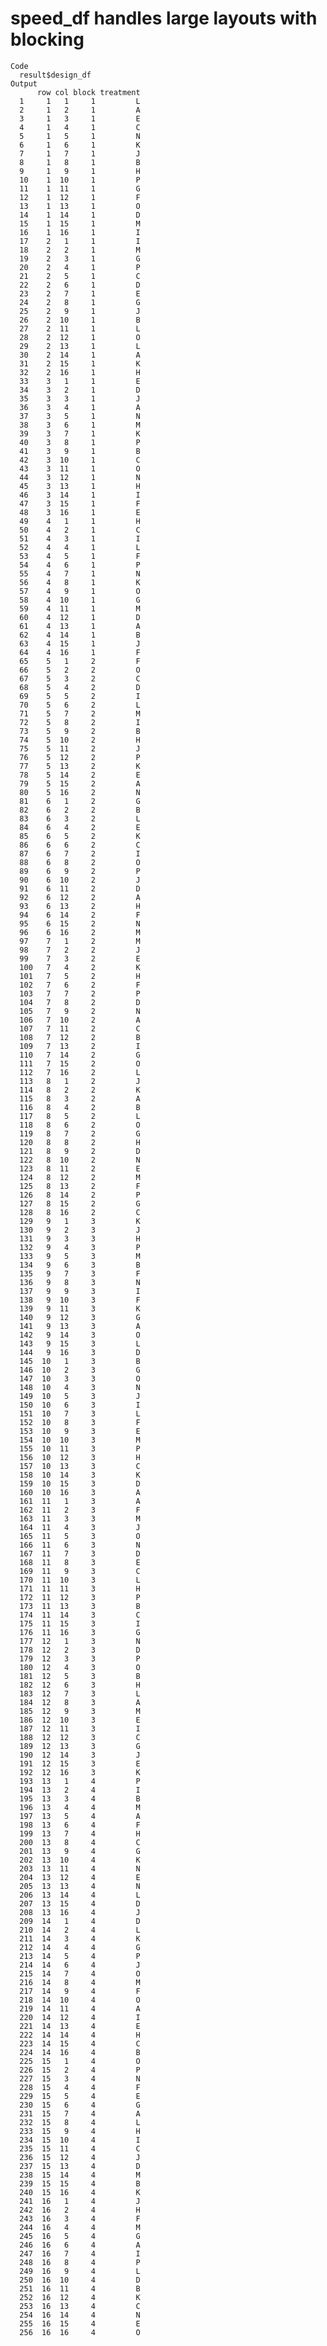 # speed_df handles large layouts with blocking

    Code
      result$design_df
    Output
          row col block treatment
      1     1   1     1         L
      2     1   2     1         A
      3     1   3     1         E
      4     1   4     1         C
      5     1   5     1         N
      6     1   6     1         K
      7     1   7     1         J
      8     1   8     1         B
      9     1   9     1         H
      10    1  10     1         P
      11    1  11     1         G
      12    1  12     1         F
      13    1  13     1         O
      14    1  14     1         D
      15    1  15     1         M
      16    1  16     1         I
      17    2   1     1         I
      18    2   2     1         M
      19    2   3     1         G
      20    2   4     1         P
      21    2   5     1         C
      22    2   6     1         D
      23    2   7     1         E
      24    2   8     1         G
      25    2   9     1         J
      26    2  10     1         B
      27    2  11     1         L
      28    2  12     1         O
      29    2  13     1         L
      30    2  14     1         A
      31    2  15     1         K
      32    2  16     1         H
      33    3   1     1         E
      34    3   2     1         D
      35    3   3     1         J
      36    3   4     1         A
      37    3   5     1         N
      38    3   6     1         M
      39    3   7     1         K
      40    3   8     1         P
      41    3   9     1         B
      42    3  10     1         C
      43    3  11     1         O
      44    3  12     1         N
      45    3  13     1         H
      46    3  14     1         I
      47    3  15     1         F
      48    3  16     1         E
      49    4   1     1         H
      50    4   2     1         C
      51    4   3     1         I
      52    4   4     1         L
      53    4   5     1         F
      54    4   6     1         P
      55    4   7     1         N
      56    4   8     1         K
      57    4   9     1         O
      58    4  10     1         G
      59    4  11     1         M
      60    4  12     1         D
      61    4  13     1         A
      62    4  14     1         B
      63    4  15     1         J
      64    4  16     1         F
      65    5   1     2         F
      66    5   2     2         O
      67    5   3     2         C
      68    5   4     2         D
      69    5   5     2         I
      70    5   6     2         L
      71    5   7     2         M
      72    5   8     2         I
      73    5   9     2         B
      74    5  10     2         H
      75    5  11     2         J
      76    5  12     2         P
      77    5  13     2         K
      78    5  14     2         E
      79    5  15     2         A
      80    5  16     2         N
      81    6   1     2         G
      82    6   2     2         B
      83    6   3     2         L
      84    6   4     2         E
      85    6   5     2         K
      86    6   6     2         C
      87    6   7     2         I
      88    6   8     2         O
      89    6   9     2         P
      90    6  10     2         J
      91    6  11     2         D
      92    6  12     2         A
      93    6  13     2         H
      94    6  14     2         F
      95    6  15     2         N
      96    6  16     2         M
      97    7   1     2         M
      98    7   2     2         J
      99    7   3     2         E
      100   7   4     2         K
      101   7   5     2         H
      102   7   6     2         F
      103   7   7     2         P
      104   7   8     2         D
      105   7   9     2         N
      106   7  10     2         A
      107   7  11     2         C
      108   7  12     2         B
      109   7  13     2         I
      110   7  14     2         G
      111   7  15     2         O
      112   7  16     2         L
      113   8   1     2         J
      114   8   2     2         K
      115   8   3     2         A
      116   8   4     2         B
      117   8   5     2         L
      118   8   6     2         O
      119   8   7     2         G
      120   8   8     2         H
      121   8   9     2         D
      122   8  10     2         N
      123   8  11     2         E
      124   8  12     2         M
      125   8  13     2         F
      126   8  14     2         P
      127   8  15     2         G
      128   8  16     2         C
      129   9   1     3         K
      130   9   2     3         J
      131   9   3     3         H
      132   9   4     3         P
      133   9   5     3         M
      134   9   6     3         B
      135   9   7     3         F
      136   9   8     3         N
      137   9   9     3         I
      138   9  10     3         F
      139   9  11     3         K
      140   9  12     3         G
      141   9  13     3         A
      142   9  14     3         O
      143   9  15     3         L
      144   9  16     3         D
      145  10   1     3         B
      146  10   2     3         G
      147  10   3     3         O
      148  10   4     3         N
      149  10   5     3         J
      150  10   6     3         I
      151  10   7     3         L
      152  10   8     3         F
      153  10   9     3         E
      154  10  10     3         M
      155  10  11     3         P
      156  10  12     3         H
      157  10  13     3         C
      158  10  14     3         K
      159  10  15     3         D
      160  10  16     3         A
      161  11   1     3         A
      162  11   2     3         F
      163  11   3     3         M
      164  11   4     3         J
      165  11   5     3         O
      166  11   6     3         N
      167  11   7     3         D
      168  11   8     3         E
      169  11   9     3         C
      170  11  10     3         L
      171  11  11     3         H
      172  11  12     3         P
      173  11  13     3         B
      174  11  14     3         C
      175  11  15     3         I
      176  11  16     3         G
      177  12   1     3         N
      178  12   2     3         D
      179  12   3     3         P
      180  12   4     3         O
      181  12   5     3         B
      182  12   6     3         H
      183  12   7     3         L
      184  12   8     3         A
      185  12   9     3         M
      186  12  10     3         E
      187  12  11     3         I
      188  12  12     3         C
      189  12  13     3         G
      190  12  14     3         J
      191  12  15     3         E
      192  12  16     3         K
      193  13   1     4         P
      194  13   2     4         I
      195  13   3     4         B
      196  13   4     4         M
      197  13   5     4         A
      198  13   6     4         F
      199  13   7     4         H
      200  13   8     4         C
      201  13   9     4         G
      202  13  10     4         K
      203  13  11     4         N
      204  13  12     4         E
      205  13  13     4         N
      206  13  14     4         L
      207  13  15     4         D
      208  13  16     4         J
      209  14   1     4         D
      210  14   2     4         L
      211  14   3     4         K
      212  14   4     4         G
      213  14   5     4         P
      214  14   6     4         J
      215  14   7     4         O
      216  14   8     4         M
      217  14   9     4         F
      218  14  10     4         O
      219  14  11     4         A
      220  14  12     4         I
      221  14  13     4         E
      222  14  14     4         H
      223  14  15     4         C
      224  14  16     4         B
      225  15   1     4         O
      226  15   2     4         P
      227  15   3     4         N
      228  15   4     4         F
      229  15   5     4         E
      230  15   6     4         G
      231  15   7     4         A
      232  15   8     4         L
      233  15   9     4         H
      234  15  10     4         I
      235  15  11     4         C
      236  15  12     4         J
      237  15  13     4         D
      238  15  14     4         M
      239  15  15     4         B
      240  15  16     4         K
      241  16   1     4         J
      242  16   2     4         H
      243  16   3     4         F
      244  16   4     4         M
      245  16   5     4         G
      246  16   6     4         A
      247  16   7     4         I
      248  16   8     4         P
      249  16   9     4         L
      250  16  10     4         D
      251  16  11     4         B
      252  16  12     4         K
      253  16  13     4         C
      254  16  14     4         N
      255  16  15     4         E
      256  16  16     4         O


